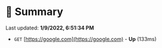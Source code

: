 # 📖 Summary
Last updated: **1/9/2022, 6:51:34 PM**

- `GET` [https://google.com](https://google.com) - **Up** (133ms)
